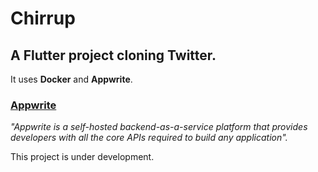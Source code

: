 # Chirrup

## A Flutter project cloning Twitter.

It uses **Docker** and **Appwrite**.

### [Appwrite](https://appwrite.io/)

*"Appwrite is a self-hosted backend-as-a-service platform that provides developers with all the core APIs required to build any application".*

This project is under development.